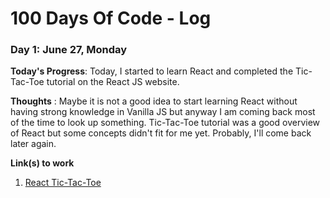 # 100 Days Of Code - Log
### Day 1: June 27, Monday

**Today's Progress**: Today, I started to learn React and completed the Tic-Tac-Toe tutorial on the React JS website.

**Thoughts** : Maybe it is not a good idea to start learning React without having strong knowledge in Vanilla JS but anyway I am coming back most of the time to look up something. Tic-Tac-Toe tutorial was a good overview of React but some concepts didn't fit for me yet. Probably, I'll come back later again.

**Link(s) to work**
1. [React Tic-Tac-Toe](https://reactjs.org/tutorial/tutorial.html)
